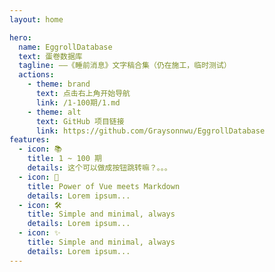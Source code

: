 ```yaml
---
layout: home

hero:
  name: EggrollDatabase
  text: 蛋卷数据库
  tagline: ——《睡前消息》文字稿合集（仍在施工，临时测试）
  actions:
    - theme: brand
      text: 点击右上角开始导航
      link: /1-100期/1.md
    - theme: alt
      text: GitHub 项目链接
      link: https://github.com/Graysonnwu/EggrollDatabase
features:
  - icon: 📚
    title: 1 ~ 100 期
    details: 这个可以做成按钮跳转嘛？。。。
  - icon: 🖖
    title: Power of Vue meets Markdown
    details: Lorem ipsum...
  - icon: 🛠️
    title: Simple and minimal, always
    details: Lorem ipsum...
  - icon: ✨
    title: Simple and minimal, always
    details: Lorem ipsum...
---
```


<style>
  :root {
    --vp-home-hero-name-color: transparent;
    --vp-home-hero-name-background: -webkit-linear-gradient(120deg, #bd34fe, #41d1ff);
}
</style>

